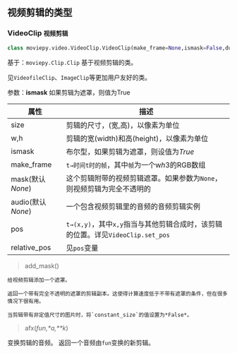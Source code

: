 ## 视频剪辑的类型
### VideoClip `视频剪辑`
> 
``` python
class moviepy.video.VideoClip.VideoClip(make_frame=None,ismask=False,duration=None,has_constant_size=True)
```
基于：`moviepy.Clip.Clip`
基于视频剪辑的类。

见`VideofileClip`、`ImageClip`等更加用户友好的类。

参数：**ismask** 如果剪辑为遮罩，则值为True


|属性|描述|
|-|-|
|size|剪辑的尺寸，(宽,高)，以像素为单位|
|w,h|剪辑的宽(width)和高(height)，以像素为单位|
|ismask|布尔型，如果剪辑为遮罩，则设值为*True*|
|make_frame|`t→时间t时的帧`，其中`帧`为一个w*h*3的RGB数组|
|mask(默认*None*)|这个剪辑附带的视频剪辑遮罩。如果参数为`None`，则视频剪辑为完全不透明的|
|audio(默认*None*)|一个包含视频剪辑里的音频的音频剪辑实例|
|pos|`t→(x,y)`，其中`x,y`指当与其他剪辑合成时，该剪辑的位置。详见`VideoClip.set_pos`|
|relative_pos|见`pos`变量|

> add_mask()

    给视频剪辑添加一个遮罩。

    返回一个带有完全不透明的遮罩的剪辑副本。这使得计算速度低于不带有遮罩的条件，但在很多情况下很有用。

    当剪辑带有非定值尺寸的图片时，将`constant_size`的值设置为*False*。

> afx(*fun,\*a,\*\*k*)

变换剪辑的音频。
返回一个音频由`fun`变换的新剪辑。

